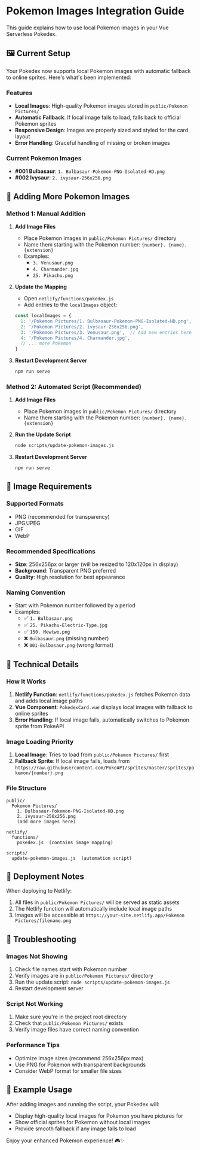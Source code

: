 # Pokemon Images Integration Guide

This guide explains how to use local Pokemon images in your Vue Serverless Pokedex.

## 🖼️ Current Setup

Your Pokedex now supports local Pokemon images with automatic fallback to online sprites. Here's what's been implemented:

### Features
- **Local Images**: High-quality Pokemon images stored in `public/Pokemon Pictures/`
- **Automatic Fallback**: If local image fails to load, falls back to official Pokemon sprites
- **Responsive Design**: Images are properly sized and styled for the card layout
- **Error Handling**: Graceful handling of missing or broken images

### Current Pokemon Images
- **#001 Bulbasaur**: `1. Bulbasaur-Pokemon-PNG-Isolated-HD.png`
- **#002 Ivysaur**: `2. ivysaur-256x256.png`

## 📁 Adding More Pokemon Images

### Method 1: Manual Addition

1. **Add Image Files**
   - Place Pokemon images in `public/Pokemon Pictures/` directory
   - Name them starting with the Pokemon number: `{number}. {name}.{extension}`
   - Examples:
     - `3. Venusaur.png`
     - `4. Charmander.jpg`
     - `25. Pikachu.png`

2. **Update the Mapping**
   - Open `netlify/functions/pokedex.js`
   - Add entries to the `localImages` object:
   ```javascript
   const localImages = {
     1: '/Pokemon Pictures/1. Bulbasaur-Pokemon-PNG-Isolated-HD.png',
     2: '/Pokemon Pictures/2. ivysaur-256x256.png',
     3: '/Pokemon Pictures/3. Venusaur.png',  // Add new entries here
     4: '/Pokemon Pictures/4. Charmander.jpg',
     // ... more Pokemon
   }
   ```

3. **Restart Development Server**
   ```bash
   npm run serve
   ```

### Method 2: Automated Script (Recommended)

1. **Add Image Files**
   - Place Pokemon images in `public/Pokemon Pictures/` directory
   - Name them starting with the Pokemon number: `{number}. {name}.{extension}`

2. **Run the Update Script**
   ```bash
   node scripts/update-pokemon-images.js
   ```

3. **Restart Development Server**
   ```bash
   npm run serve
   ```

## 🎨 Image Requirements

### Supported Formats
- PNG (recommended for transparency)
- JPG/JPEG
- GIF
- WebP

### Recommended Specifications
- **Size**: 256x256px or larger (will be resized to 120x120px in display)
- **Background**: Transparent PNG preferred
- **Quality**: High resolution for best appearance

### Naming Convention
- Start with Pokemon number followed by a period
- Examples:
  - ✅ `1. Bulbasaur.png`
  - ✅ `25. Pikachu-Electric-Type.jpg`
  - ✅ `150. Mewtwo.png`
  - ❌ `Bulbasaur.png` (missing number)
  - ❌ `001-Bulbasaur.png` (wrong format)

## 🔧 Technical Details

### How It Works
1. **Netlify Function**: `netlify/functions/pokedex.js` fetches Pokemon data and adds local image paths
2. **Vue Component**: `PokedexCard.vue` displays local images with fallback to online sprites
3. **Error Handling**: If local image fails, automatically switches to Pokemon sprite from PokeAPI

### Image Loading Priority
1. **Local Image**: Tries to load from `public/Pokemon Pictures/` first
2. **Fallback Sprite**: If local image fails, loads from `https://raw.githubusercontent.com/PokeAPI/sprites/master/sprites/pokemon/{number}.png`

### File Structure
```
public/
  Pokemon Pictures/
    1. Bulbasaur-Pokemon-PNG-Isolated-HD.png
    2. ivysaur-256x256.png
    (add more images here)

netlify/
  functions/
    pokedex.js  (contains image mapping)

scripts/
  update-pokemon-images.js  (automation script)
```

## 🚀 Deployment Notes

When deploying to Netlify:
1. All files in `public/Pokemon Pictures/` will be served as static assets
2. The Netlify function will automatically include local image paths
3. Images will be accessible at `https://your-site.netlify.app/Pokemon Pictures/filename.png`

## 🐛 Troubleshooting

### Images Not Showing
1. Check file names start with Pokemon number
2. Verify images are in `public/Pokemon Pictures/` directory
3. Run the update script: `node scripts/update-pokemon-images.js`
4. Restart development server

### Script Not Working
1. Make sure you're in the project root directory
2. Check that `public/Pokemon Pictures/` exists
3. Verify image files have correct naming convention

### Performance Tips
- Optimize image sizes (recommend 256x256px max)
- Use PNG for Pokemon with transparent backgrounds
- Consider WebP format for smaller file sizes

## 📝 Example Usage

After adding images and running the script, your Pokedex will:
- Display high-quality local images for Pokemon you have pictures for
- Show official sprites for Pokemon without local images
- Provide smooth fallback if any image fails to load

Enjoy your enhanced Pokemon experience! 🎮✨
